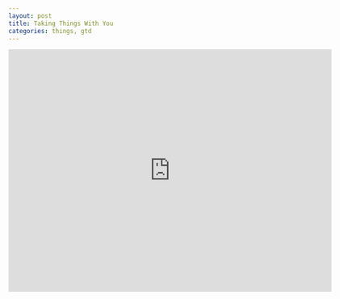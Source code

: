 ```yaml
---
layout: post
title: Taking Things With You
categories: things, gtd
---
```


<iframe width="640" height="480" src="http://www.youtube.com/embed/80bbxL0bhaw" frameborder="0" allowfullscreen></iframe>